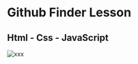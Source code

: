 # Github Finder Lesson

## Html - Css - JavaScript

![xxx](https://user-images.githubusercontent.com/105823500/236048996-117de1a1-8d63-4a94-9c0b-18766a2bbd5e.gif)

